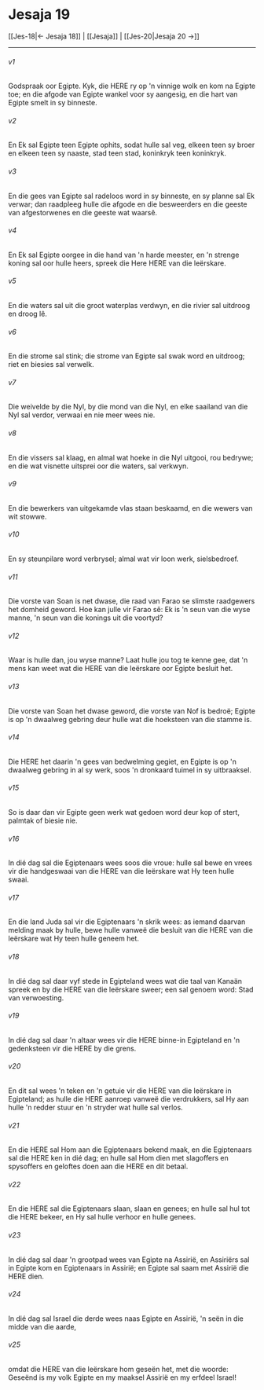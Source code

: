 # Jesaja 19

[[Jes-18|← Jesaja 18]] | [[Jesaja]] | [[Jes-20|Jesaja 20 →]]
***

###### v1
Godspraak oor Egipte. Kyk, die HERE ry op 'n vinnige wolk en kom na Egipte toe; en die afgode van Egipte wankel voor sy aangesig, en die hart van Egipte smelt in sy binneste. 
###### v2
En Ek sal Egipte teen Egipte ophits, sodat hulle sal veg, elkeen teen sy broer en elkeen teen sy naaste, stad teen stad, koninkryk teen koninkryk. 
###### v3
En die gees van Egipte sal radeloos word in sy binneste, en sy planne sal Ek verwar; dan raadpleeg hulle die afgode en die besweerders en die geeste van afgestorwenes en die geeste wat waarsê. 
###### v4
En Ek sal Egipte oorgee in die hand van 'n harde meester, en 'n strenge koning sal oor hulle heers, spreek die Here HERE van die leërskare. 
###### v5
En die waters sal uit die groot waterplas verdwyn, en die rivier sal uitdroog en droog lê. 
###### v6
En die strome sal stink; die strome van Egipte sal swak word en uitdroog; riet en biesies sal verwelk. 
###### v7
Die weivelde by die Nyl, by die mond van die Nyl, en elke saailand van die Nyl sal verdor, verwaai en nie meer wees nie. 
###### v8
En die vissers sal klaag, en almal wat hoeke in die Nyl uitgooi, rou bedrywe; en die wat visnette uitsprei oor die waters, sal verkwyn. 
###### v9
En die bewerkers van uitgekamde vlas staan beskaamd, en die wewers van wit stowwe. 
###### v10
En sy steunpilare word verbrysel; almal wat vir loon werk, sielsbedroef. 
###### v11
Die vorste van Soan is net dwase, die raad van Farao se slimste raadgewers het domheid geword. Hoe kan julle vir Farao sê: Ek is 'n seun van die wyse manne, 'n seun van die konings uit die voortyd? 
###### v12
Waar is hulle dan, jou wyse manne? Laat hulle jou tog te kenne gee, dat 'n mens kan weet wat die HERE van die leërskare oor Egipte besluit het. 
###### v13
Die vorste van Soan het dwase geword, die vorste van Nof is bedroë; Egipte is op 'n dwaalweg gebring deur hulle wat die hoeksteen van die stamme is. 
###### v14
Die HERE het daarin 'n gees van bedwelming gegiet, en Egipte is op 'n dwaalweg gebring in al sy werk, soos 'n dronkaard tuimel in sy uitbraaksel. 
###### v15
So is daar dan vir Egipte geen werk wat gedoen word deur kop of stert, palmtak of biesie nie. 
###### v16
In dié dag sal die Egiptenaars wees soos die vroue: hulle sal bewe en vrees vir die handgeswaai van die HERE van die leërskare wat Hy teen hulle swaai. 
###### v17
En die land Juda sal vir die Egiptenaars 'n skrik wees: as iemand daarvan melding maak by hulle, bewe hulle vanweë die besluit van die HERE van die leërskare wat Hy teen hulle geneem het. 
###### v18
In dié dag sal daar vyf stede in Egipteland wees wat die taal van Kanaän spreek en by die HERE van die leërskare sweer; een sal genoem word: Stad van verwoesting. 
###### v19
In dié dag sal daar 'n altaar wees vir die HERE binne-in Egipteland en 'n gedenksteen vir die HERE by die grens. 
###### v20
En dit sal wees 'n teken en 'n getuie vir die HERE van die leërskare in Egipteland; as hulle die HERE aanroep vanweë die verdrukkers, sal Hy aan hulle 'n redder stuur en 'n stryder wat hulle sal verlos. 
###### v21
En die HERE sal Hom aan die Egiptenaars bekend maak, en die Egiptenaars sal die HERE ken in dié dag; en hulle sal Hom dien met slagoffers en spysoffers en geloftes doen aan die HERE en dit betaal. 
###### v22
En die HERE sal die Egiptenaars slaan, slaan en genees; en hulle sal hul tot die HERE bekeer, en Hy sal hulle verhoor en hulle genees. 
###### v23
In dié dag sal daar 'n grootpad wees van Egipte na Assirië, en Assiriërs sal in Egipte kom en Egiptenaars in Assirië; en Egipte sal saam met Assirië die HERE dien. 
###### v24
In dié dag sal Israel die derde wees naas Egipte en Assirië, 'n seën in die midde van die aarde, 
###### v25
omdat die HERE van die leërskare hom geseën het, met die woorde: Geseënd is my volk Egipte en my maaksel Assirië en my erfdeel Israel! 
